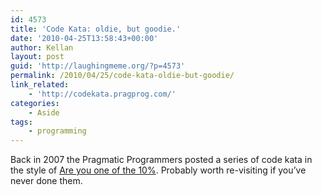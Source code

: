 ```yaml
---
id: 4573
title: 'Code Kata: oldie, but goodie.'
date: '2010-04-25T13:58:43+00:00'
author: Kellan
layout: post
guid: 'http://laughingmeme.org/?p=4573'
permalink: /2010/04/25/code-kata-oldie-but-goodie/
link_related:
    - 'http://codekata.pragprog.com/'
categories:
    - Aside
tags:
    - programming
---
```


Back in 2007 the Pragmatic Programmers posted a series of code kata in the style of [Are you one of the 10%](http://reprog.wordpress.com/2010/04/19/are-you-one-of-the-10-percent/). Probably worth re-visiting if you’ve never done them.